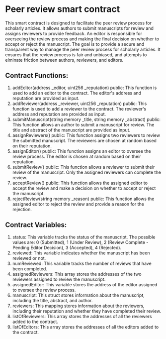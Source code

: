 # Peer review smart contract

This smart contract is designed to facilitate the peer review process for scholarly articles. It allows authors to submit manuscripts for review and assigns reviewers to provide feedback. An editor is responsible for overseeing the review process and making the final decision on whether to accept or reject the manuscript. The goal is to provide a secure and transparent way to manage the peer review process for scholarly articles. It ensures that the review process is fair and unbiased, and attempts to elminate friction between authors, reviewers, and editors.

## Contract Functions:

1. addEditor(address \_editor, uint256 \_reputation) public: This function is used to add an editor to the contract. The editor's address and reputation are provided as input.
2. addReviewer(address \_reviewer, uint256 \_reputation) public: This function is used to add a reviewer to the contract. The reviewer's address and reputation are provided as input.
3. submitManuscript(string memory \_title, string memory \_abstract) public: This function allows an author to submit a manuscript for review. The title and abstract of the manuscript are provided as input.
4. assignReviewers() public: This function assigns two reviewers to review the submitted manuscript. The reviewers are chosen at random based on their reputation.
5. assignEditor() public: This function assigns an editor to oversee the review process. The editor is chosen at random based on their reputation.
6. submitReview() public: This function allows a reviewer to submit their review of the manuscript. Only the assigned reviewers can complete the review.
7. acceptReview() public: This function allows the assigned editor to accept the review and make a decision on whether to accept or reject the manuscript.
8. rejectReview(string memory \_reason) public: This function allows the assigned editor to reject the review and provide a reason for the rejection.

## Contract Variables:

1. status: This variable tracks the status of the manuscript. The possible values are: 0 (Submitted), 1 (Under Review), 2 (Review Complete - Pending Editor Decision), 3 (Accepted), 4 (Rejected).
2. reviewed: This variable indicates whether the manuscript has been reviewed or not.
3. numReviewed: This variable tracks the number of reviews that have been completed.
4. assignedReviewers: This array stores the addresses of the two reviewers assigned to review the manuscript.
5. assignedEditor: This variable stores the address of the editor assigned to oversee the review process.
6. manuscript: This struct stores information about the manuscript, including the title, abstract, and author.
7. reviewers: This mapping stores information about the reviewers, including their reputation and whether they have completed their review.
8. listOfReviewers: This array stores the addresses of all the reviewers added to the contract.
9. listOfEditors: This array stores the addresses of all the editors added to the contract.
